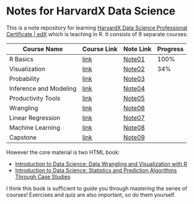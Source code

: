 # Notes for HarvardX Data Science
This is a note repository for learning [HarvardX Data Science Professional Certificate | edX](https://www.edx.org/certificates/professional-certificate/harvardx-data-science) which is teaching in R.
It consists of 9 separate courses:

| Course Name            | Course Link                                                                                           | Note Link                                | Progress |
| ---------------------- | ----------------------------------------------------------------------------------------------------- | ---------------------------------------- | -------- |
| R Basics               | [link](https://www.edx.org/learn/r-programming/harvard-university-data-science-r-basics)              | [Note01](./01-R_Basics.md)               | 100%     |
| Visualization          | [link](https://www.edx.org/learn/data-visualization/harvard-university-data-science-visualization)    | [Note02](./02-Visualization.md)          | 34%      |
| Probability            | [link](https://www.edx.org/learn/probability/harvard-university-data-science-probability)             | [Note03](./03-Probability.md)            |          |
| Inference and Modeling | [link](https://www.edx.org/learn/data-science/harvard-university-data-science-inference-and-modeling) | [Note04](./04-Inference_and_Modeling.md) |          |
| Productivity Tools     | [link](https://www.edx.org/learn/data-science/harvard-university-data-science-productivity-tools)     | [Note05](./05-Productivity_Tools.md)     |          |
| Wrangling              | [link](https://www.edx.org/learn/data-science/harvard-university-data-science-wrangling)              | [Note06](./06-Wrangling.md)              |          |
| Linear Regression      | [link](https://www.edx.org/learn/data-science/harvard-university-data-science-linear-regression)      | [Note07](./07-Linear_Regression.md)      |          |
| Machine Learning       | [link](https://www.edx.org/learn/machine-learning/harvard-university-data-science-machine-learning)   | [Note08](./08-Machine_Learning.md)       |          |
| Capstone               | [link](https://www.edx.org/learn/data-science/harvard-university-data-science-capstone)               | [Note09](./09-Capstone.md)               |          |

However the core material is two HTML book:
- [Introduction to Data Science: Data Wrangling and Visualization with R](https://rafalab.dfci.harvard.edu/dsbook-part-1/)
- [Introduction to Data Science: Statistics and Prediction Algorithms Through Case Studies](https://rafalab.dfci.harvard.edu/dsbook-part-2/)

I think this book is sufficient to guide you through mastering the series of courses!
Exercises and quiz are also important, so do them yourself.
